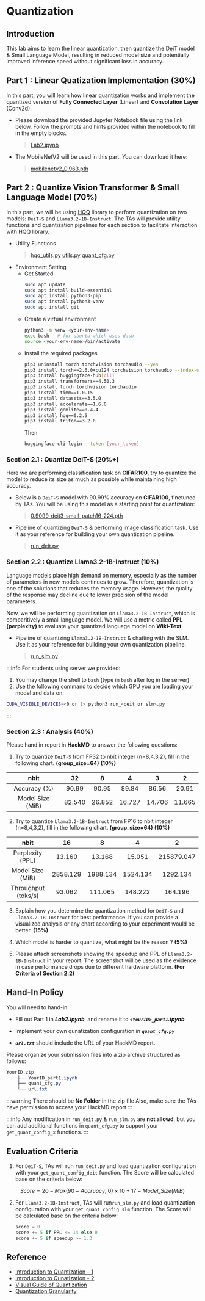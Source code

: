 # **Quantization**

## Introduction

This lab aims to learn the linear quantization, then quantize the DeiT model & Small Language Model, resulting in reduced model size and potentially improved inference speed without significant loss in accuracy.


## Part 1 : Linear Quatization Implementation (30%)

In this part, you will learn how linear quantization works and implement the quantized version of **Fully Connected Layer** (Linear) and **Convolution Layer** (Conv2d).

* Please download the provided Jupyter Notebook file using the link below. Follow the prompts and hints provided within the notebook to fill in the empty blocks.

    > [Lab2.ipynb](https://drive.google.com/file/d/18-5bdSM5JMEY9fauurWoZmMyu_F_v6BQ/view?usp=sharing)

* The MobileNetV2 will be used in this part. You can download it here:
    > [mobilenetv2_0.963.pth](https://drive.google.com/file/d/1ls20ezKCJ38spHmFflN01NyvYjNLuDoH/view?usp=sharing)

## Part 2 : Quantize Vision Transformer & Small Language Model (70%)

In this part, we will be using [HQQ](https://github.com/mobiusml/hqq) library to perform quantization on two models: `DeiT-S` and `Llama3.2-1B-Instruct`. The TAs will provide utility functions and quantization pipelines for each section to facilitate interaction with HQQ library.

* Utility Functions
    > [hqq_utils.py](https://drive.google.com/file/d/16Amuy1a5M2GlT9hhq1j95xfSdwD3HYMi/view?usp=sharing)
     > [utils.py](https://drive.google.com/file/d/1NqUeXHz3toLp50F-TO4Ut6c5TpJFHGGV/view?usp=sharing) 
     > [quant_cfg.py](https://drive.google.com/file/d/1ZW8dqHsQMYazqMW6iy_nwzxJsRvSojw_/view?usp=sharing)

<!--      > [hqq_utils.py](https://drive.google.com/file/d/1e0uuus5bIzVgxby__baOtcQpz-Kzu3fL/view?usp=sharing) -->

* Environment Setting
    - Get Started
        ```bash
        sudo apt update
        sudo apt install build-essential
        sudo apt install python3-pip
        sudo apt install python3-venv
        sudo apt install git
        ```
    - Create a virtual environment
        ```bash
        python3 -m venv <your-env-name>
        exec bash   # for ubuntu which uses dash
        source <your-env-name>/bin/activate
        ```
    - Install the required packages
        ```bash
        pip3 uninstall torch torchvision torchaudio --yes
        pip3 install torch==2.6.0+cu124 torchvision torchaudio --index-url https://download.pytorch.org/whl/cu124
        pip3 install huggingface-hub[cli]
        pip3 install transformers==4.50.3
        pip3 install torch torchvision torchaudio
        pip3 install timm==1.0.15
        pip3 install datasets==3.5.0
        pip3 install accelerate==1.6.0
        pip3 install gemlite==0.4.4
        pip3 install hqq==0.2.5
        pip3 install triton==3.2.0
        ```
        Then
        ```bash
        huggingface-cli login --token [your_token]
        ```

### Section 2.1 : Quantize DeiT-S (20%+)

Here we are performing classification task on **CIFAR100**, try to quantize the model to reduce its size as much as possible while maintaining high accuracy.

* Below is a `DeiT-S` model with 90.99% accuracy on **CIFAR100**, finetuned by TAs. You will be using this model as a starting point for quantization:

    > [0.9099_deit3_small_patch16_224.pth](https://drive.google.com/file/d/1hLFiyLRBmlcvOnm8PSRRTN69GgPiV8YT/view?usp=sharing)

* Pipeline of quantizing `DeiT-S` & performing image classification task. Use it as your reference for building your own quantization pipeline.

    > [run_deit.py](https://drive.google.com/file/d/1RP4ba1r3U9aiWCrAVTPFHO2YKUhjIpY9/view?usp=sharing)

### Section 2.2 : Quantize Llama3.2-1B-Instruct (10%)

Language models place high demand on memory, especially as the number of parameters in new models continues to grow. Therefore, quantization is one of the solutions that reduces the memory usage. However, the quality of the response may decline due to lower precision of the model parameters. 

Now, we will be performing quantization on `Llama3.2-1B-Instruct`, which is comparitively a small language model. We will use a metric called **PPL (perplexity)** to evaluate your quantized language model on **Wiki-Text**.

* Pipeline of quantizing `Llama3.2-1B-Instruct` & chatting with the SLM. Use it as your reference for building your own quantization pipeline.

    > [run_slm.py](https://drive.google.com/file/d/1_QNNGOebrvUM0E-707UY7cVsFnM1hlkK/view?usp=sharing)

:::info
For students using server we provided:
1. You may change the shell to `bash` (type in `bash` after log in the server)
2. Use the following command to decide which GPU you are loading your model and data on:
```bash
CUDA_VISIBLE_DEVICES=<0 or 1> python3 run_<deit or slm>.py
```
:::

### Section 2.3 : Analysis (40%)

Please hand in report in **HackMD** to answer the following questions:

1. Try to quantize `DeiT-S` from FP32 to nbit integer (n=8,4,3,2), fill in the following chart. **(group_size=64)** **(10%)**
    
|       nbit       |   32   |  8  |  4  |  3  |  2  |
|:----------------:|:------:|:---:|:---:|:---:|:---:|
|   Accuracy (%)   |90.99|90.95|89.84|86.56|20.91|
| Model Size (MiB) |82.540|26.852|16.727|14.706|11.665|

2. Try to quantize `Llama3.2-1B-Instruct` from FP16 to nbit integer (n=8,4,3,2), fill in the following chart. **(group_size=64)** **(10%)**

|        nbit         |    16    |  8  |  4  |  2  |
|:-------------------:|:--------:|:---:|:---:|:---:|
|  Perplexity (PPL)   |13.160|13.168|15.051|215879.047|
|  Model Size (MiB)   |2858.129|1988.134|1524.134|1292.134|
| Throughput (toks/s) |93.062|111.065|148.222|164.196|


3. Explain how you determine the quantization method for `DeiT-S` and `Llama3.2-1B-Instruct` for best performance. If you can provide a visualized analysis or any chart according to your experiment would be better. **(15%)**

4. Which model is harder to quantize, what might be the reason ?  **(5%)**

5. Please attach screenshots showing the speedup and PPL of `Llama3.2-1B-Instruct` in your report. The screenshot will be used as the evidence in case performance drops due to different hardware platform. **(For Criteria of Section 2.2)**

## Hand-In Policy

You will need to hand-in:
* Fill out Part 1 in ***Lab2.ipynb***, and rename it to ***`<YourID>_part1`.ipynb***

* Implement your own qunatization configuration in ***`quant_cfg.py`*** 
    
* ***`url.txt`*** should include the URL of your HackMD report.

Please organize your submission files into a zip archive structured as follows:

```scss
YourID.zip     
    ├── YourID_part1.ipynb
    ├── quant_cfg.py
    └── url.txt
```

:::warning
There should be **No Folder** in the zip file
Also, make sure the TAs have permission to access your HackMD report
:::

:::info
Any modification in `run_deit.py` & `run_slm.py` are **not allowd**, but you can add additional functions  in `quant_cfg.py` to support your `get_quant_config_x` functions.
:::
## Evaluation Criteria

1. For `DeiT-S`, TAs will run `run_deit.py` and load quantization configuration with your `get_quant_config_deit` function. The Score will be calculated base on the criteria below:

$$
  Score = 20 - Max(90 - Accruacy, \ 0) \times 10 + 17 - Model\_Size (MiB)
$$


2. For `Llama3.2-1B-Instruct`, TAs will run`run_slm.py` and load quantization configuration with your `get_quant_config_slm` function. The Score will be calculated base on the criteria below: 

    ```python
    score = 0
    score += 5 if PPL <= 14 else 0
    score += 5 if speedup >= 1.3
    ```
    
## Reference
- [Introduction to Quantization - 1](https://medium.com/@anhtuan_40207/introduction-to-quantization-09a7fb81f9a4)
- [Introduction to Qunatization - 2](https://towardsdatascience.com/introduction-to-weight-quantization-2494701b9c0c/)
- [Visual Guide of Quantization](https://newsletter.maartengrootendorst.com/p/a-visual-guide-to-quantization)
- [Quantization Granularity](https://medium.com/@curiositydeck/quantization-granularity-aec2dd7a0bb4)